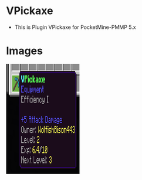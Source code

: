 # VPickaxe
- This is Plugin VPickaxe for PocketMine-PMMP 5.x

# Images
<img src="https://github.com/VennDev/images/blob/main/VPickaxe.png" alt="VPickaxe" height="300" width="200" />
